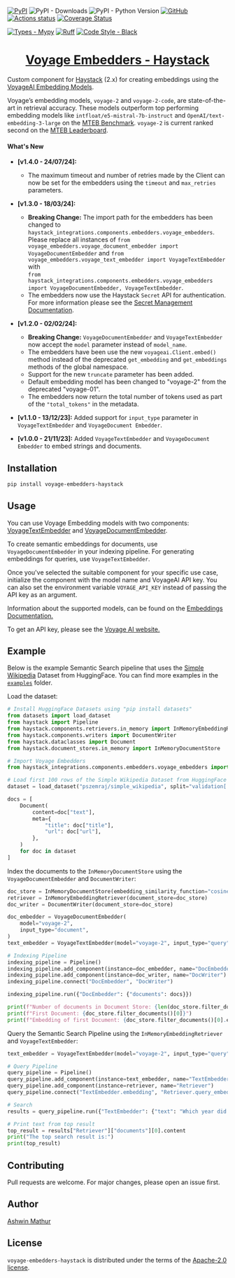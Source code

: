 [![PyPI](https://img.shields.io/pypi/v/voyage-embedders-haystack)](https://pypi.org/project/voyage-embedders-haystack/)
![PyPI - Downloads](https://img.shields.io/pypi/dm/voyage-embedders-haystack?color=blue&logo=pypi&logoColor=gold)
![PyPI - Python Version](https://img.shields.io/pypi/pyversions/voyage-embedders-haystack?logo=python&logoColor=gold)
[![GitHub](https://img.shields.io/github/license/awinml/voyage-embedders-haystack?color=green)](LICENSE)
[![Actions status](https://github.com/awinml/voyage-embedders-haystack/workflows/Test/badge.svg)](https://github.com/awinml/voyage-embedders-haystack/actions)
[![Coverage Status](https://coveralls.io/repos/github/awinml/voyage-embedders-haystack/badge.svg?branch=main)](https://coveralls.io/github/awinml/voyage-embedders-haystack?branch=main)

[![Types - Mypy](https://img.shields.io/badge/types-Mypy-blue.svg)](https://github.com/python/mypy)
[![Ruff](https://img.shields.io/endpoint?url=https://raw.githubusercontent.com/astral-sh/ruff/main/assets/badge/v2.json)](https://github.com/astral-sh/ruff)
[![Code Style - Black](https://img.shields.io/badge/code%20style-black-000000.svg)](https://github.com/psf/black)

<h1 align="center"> <a href="https://github.com/awinml/voyage-embedders-haystack"> Voyage Embedders - Haystack </a> </h1>

Custom component for [Haystack](https://github.com/deepset-ai/haystack) (2.x) for creating embeddings using the [VoyageAI Embedding Models](https://voyageai.com/).

Voyage’s embedding models, `voyage-2` and `voyage-2-code`, are state-of-the-art in retrieval accuracy. These models outperform top performing embedding models like `intfloat/e5-mistral-7b-instruct` and `OpenAI/text-embedding-3-large` on the [MTEB Benchmark](https://github.com/embeddings-benchmark/mteb). `voyage-2` is current ranked second on the [MTEB Leaderboard](https://huggingface.co/spaces/mteb/leaderboard).

#### What's New

- **[v1.4.0 - 24/07/24]:**

  - The maximum timeout and number of retries made by the Client can now be set for the embedders using the `timeout` and `max_retries` parameters.

- **[v1.3.0 - 18/03/24]:**

  - **Breaking Change:** The import path for the embedders has been changed to `haystack_integrations.components.embedders.voyage_embedders`.
    Please replace all instances of `from voyage_embedders.voyage_document_embedder import VoyageDocumentEmbedder` and `from voyage_embedders.voyage_text_embedder import VoyageTextEmbedder` with  
    `from haystack_integrations.components.embedders.voyage_embedders import VoyageDocumentEmbedder, VoyageTextEmbedder`.
  - The embedders now use the Haystack `Secret` API for authentication. For more information please see the [Secret Management Documentation](https://docs.haystack.deepset.ai/docs/secret-management).

- **[v1.2.0 - 02/02/24]:**

  - **Breaking Change:** `VoyageDocumentEmbedder` and `VoyageTextEmbedder` now accept the `model` parameter instead of `model_name`.
  - The embedders have been use the new `voyageai.Client.embed()` method instead of the deprecated `get_embedding` and `get_embeddings` methods of the global namespace.
  - Support for the new `truncate` parameter has been added.
  - Default embedding model has been changed to "voyage-2" from the deprecated "voyage-01".
  - The embedders now return the total number of tokens used as part of the `"total_tokens"` in the metadata.

- **[v1.1.0 - 13/12/23]:** Added support for `input_type` parameter in `VoyageTextEmbedder` and `VoyageDocument Embedder`.

- **[v1.0.0 - 21/11/23]:** Added `VoyageTextEmbedder` and `VoyageDocument Embedder` to embed strings and documents.

## Installation

```bash
pip install voyage-embedders-haystack
```

## Usage

You can use Voyage Embedding models with two components: [VoyageTextEmbedder](https://github.com/awinml/voyage-embedders-haystack/blob/main/src/voyage_embedders/voyage_text_embedder.py) and [VoyageDocumentEmbedder](https://github.com/awinml/voyage-embedders-haystack/blob/main/src/voyage_embedders/voyage_document_embedder.py).

To create semantic embeddings for documents, use `VoyageDocumentEmbedder` in your indexing pipeline. For generating embeddings for queries, use `VoyageTextEmbedder`. 

Once you've selected the suitable component for your specific use case, initialize the component with the model name and VoyageAI API key. You can also
set the environment variable `VOYAGE_API_KEY` instead of passing the API key as an argument.

Information about the supported models, can be found on the [Embeddings Documentation.](https://docs.voyageai.com/embeddings/)

To get an API key, please see the [Voyage AI website.](https://www.voyageai.com/)

## Example

Below is the example Semantic Search pipeline that uses the [Simple Wikipedia](https://huggingface.co/datasets/pszemraj/simple_wikipedia) Dataset from HuggingFace. You can find more examples in the [`examples`](https://github.com/awinml/voyage-embedders-haystack/tree/main/examples) folder.

Load the dataset:

```python
# Install HuggingFace Datasets using "pip install datasets"
from datasets import load_dataset
from haystack import Pipeline
from haystack.components.retrievers.in_memory import InMemoryEmbeddingRetriever
from haystack.components.writers import DocumentWriter
from haystack.dataclasses import Document
from haystack.document_stores.in_memory import InMemoryDocumentStore

# Import Voyage Embedders
from haystack_integrations.components.embedders.voyage_embedders import VoyageDocumentEmbedder, VoyageTextEmbedder

# Load first 100 rows of the Simple Wikipedia Dataset from HuggingFace
dataset = load_dataset("pszemraj/simple_wikipedia", split="validation[:100]")

docs = [
    Document(
        content=doc["text"],
        meta={
            "title": doc["title"],
            "url": doc["url"],
        },
    )
    for doc in dataset
]
```

Index the documents to the `InMemoryDocumentStore` using the `VoyageDocumentEmbedder` and `DocumentWriter`:

```python
doc_store = InMemoryDocumentStore(embedding_similarity_function="cosine")
retriever = InMemoryEmbeddingRetriever(document_store=doc_store)
doc_writer = DocumentWriter(document_store=doc_store)

doc_embedder = VoyageDocumentEmbedder(
    model="voyage-2",
    input_type="document",
)
text_embedder = VoyageTextEmbedder(model="voyage-2", input_type="query")

# Indexing Pipeline
indexing_pipeline = Pipeline()
indexing_pipeline.add_component(instance=doc_embedder, name="DocEmbedder")
indexing_pipeline.add_component(instance=doc_writer, name="DocWriter")
indexing_pipeline.connect("DocEmbedder", "DocWriter")

indexing_pipeline.run({"DocEmbedder": {"documents": docs}})

print(f"Number of documents in Document Store: {len(doc_store.filter_documents())}")
print(f"First Document: {doc_store.filter_documents()[0]}")
print(f"Embedding of first Document: {doc_store.filter_documents()[0].embedding}")
```

Query the Semantic Search Pipeline using the `InMemoryEmbeddingRetriever` and `VoyageTextEmbedder`:

```python
text_embedder = VoyageTextEmbedder(model="voyage-2", input_type="query")

# Query Pipeline
query_pipeline = Pipeline()
query_pipeline.add_component(instance=text_embedder, name="TextEmbedder")
query_pipeline.add_component(instance=retriever, name="Retriever")
query_pipeline.connect("TextEmbedder.embedding", "Retriever.query_embedding")

# Search
results = query_pipeline.run({"TextEmbedder": {"text": "Which year did the Joker movie release?"}})

# Print text from top result
top_result = results["Retriever"]["documents"][0].content
print("The top search result is:")
print(top_result)
```

## Contributing

Pull requests are welcome. For major changes, please open an issue first.

## Author

[Ashwin Mathur](https://github.com/awinml)

## License

`voyage-embedders-haystack` is distributed under the terms of the [Apache-2.0 license](https://github.com/awinml/voyage-embedders-haystack/blob/main/LICENSE).
